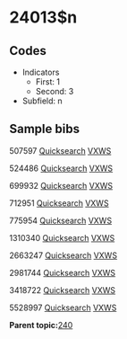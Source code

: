 # 24013$n

## Codes

-   Indicators
    -   First: 1
    -   Second: 3
-   Subfield: n

## Sample bibs

507597 [Quicksearch](https://search.library.yale.edu/catalog/507597) [VXWS](http://prodorbis.library.yale.edu:7014/vxws/GetHoldingsService?bibId=507597)

524486 [Quicksearch](https://search.library.yale.edu/catalog/524486) [VXWS](http://prodorbis.library.yale.edu:7014/vxws/GetHoldingsService?bibId=524486)

699932 [Quicksearch](https://search.library.yale.edu/catalog/699932) [VXWS](http://prodorbis.library.yale.edu:7014/vxws/GetHoldingsService?bibId=699932)

712951 [Quicksearch](https://search.library.yale.edu/catalog/712951) [VXWS](http://prodorbis.library.yale.edu:7014/vxws/GetHoldingsService?bibId=712951)

775954 [Quicksearch](https://search.library.yale.edu/catalog/775954) [VXWS](http://prodorbis.library.yale.edu:7014/vxws/GetHoldingsService?bibId=775954)

1310340 [Quicksearch](https://search.library.yale.edu/catalog/1310340) [VXWS](http://prodorbis.library.yale.edu:7014/vxws/GetHoldingsService?bibId=1310340)

2663247 [Quicksearch](https://search.library.yale.edu/catalog/2663247) [VXWS](http://prodorbis.library.yale.edu:7014/vxws/GetHoldingsService?bibId=2663247)

2981744 [Quicksearch](https://search.library.yale.edu/catalog/2981744) [VXWS](http://prodorbis.library.yale.edu:7014/vxws/GetHoldingsService?bibId=2981744)

3418722 [Quicksearch](https://search.library.yale.edu/catalog/3418722) [VXWS](http://prodorbis.library.yale.edu:7014/vxws/GetHoldingsService?bibId=3418722)

5528997 [Quicksearch](https://search.library.yale.edu/catalog/5528997) [VXWS](http://prodorbis.library.yale.edu:7014/vxws/GetHoldingsService?bibId=5528997)

**Parent topic:**[240](../../tags/240/240.md)

